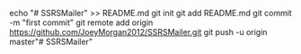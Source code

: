 echo "# SSRSMailer" >> README.md
git init
git add README.md
git commit -m "first commit"
git remote add origin https://github.com/JoeyMorgan2012/SSRSMailer.git
git push -u origin master"# SSRSMailer" 
